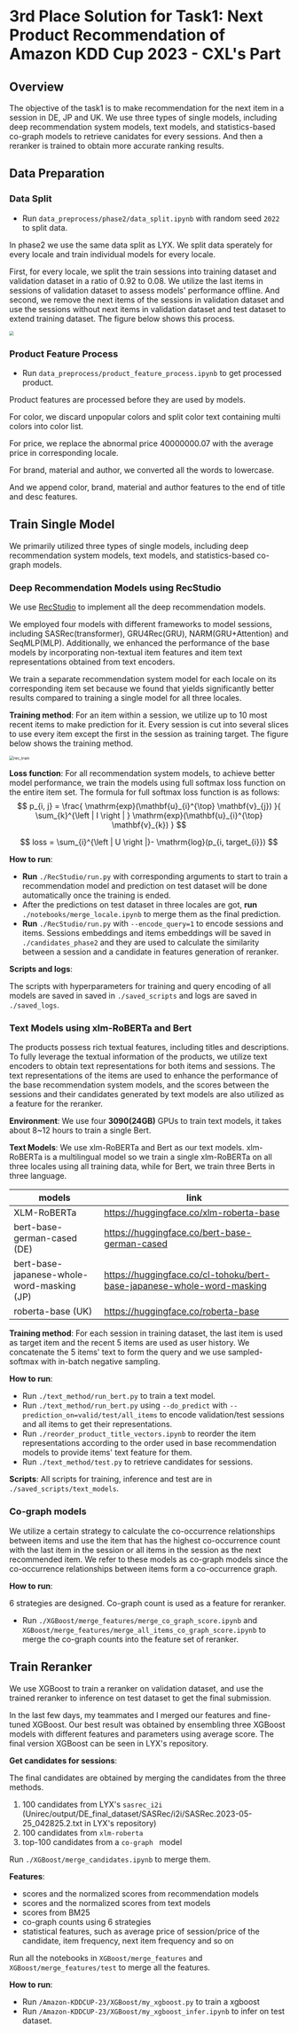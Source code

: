 # 3rd Place Solution for Task1: Next Product Recommendation of Amazon KDD Cup 2023 - CXL's Part

## Overview

The objective of the task1 is to make recommendation for the next item in a session in DE, JP and UK. We use three types of single models, including deep recommendation system models, text models, and statistics-based co-graph models to retrieve canidates for every sessions. And then a reranker is trained to obtain more accurate ranking results.  

## Data Preparation

### Data Split

- Run `data_preprocess/phase2/data_split.ipynb` with random seed `2022`  to split data. 

In phase2 we use the same data split as LYX. We split data sperately for every locale and train individual models for every locale.

First, for every locale, we split the train sessions into training dataset and validation dataset in a ratio of 0.92 to 0.08. We utilize the last items in sessions of validation dataset to assess models' performance offline.  And second, we remove the next items of the sessions in validation dataset and use the sessions without next items in validation dataset and test dataset to extend training dataset. The figure below shows this process. 

<img src="imgs/data_split.png" style="zoom: 50%;" />

### Product Feature Process

- Run `data_preprocess/product_feature_process.ipynb` to get processed product. 

Product features are processed before they are used by models.

For color, we discard unpopular colors and split color text containing multi colors into color list. 

For price, we replace the abnormal price 40000000.07 with the average price in corresponding locale. 

For brand, material and author, we converted all the words to lowercase. 

And we append color, brand, material and author features to the end of title and desc features. 

## Train Single Model 

We primarily utilized three types of single models, including deep recommendation system models, text models, and statistics-based co-graph models. 

### Deep Recommendation Models using RecStudio

We use [RecStudio](https://github.com/ustcml/RecStudio) to implement all the deep recommendation models. 

We employed four models with different frameworks to model sessions, including SASRec(transformer), GRU4Rec(GRU), NARM(GRU+Attention) and SeqMLP(MLP). Additionally, we enhanced the performance of the base models by incorporating non-textual item features and item text representations obtained from text encoders.

We train a separate recommendation system model for each locale on its corresponding item set because we found that yields significantly better results compared to training a single model for all three locales. 

**Training method**: For an item within a session, we utilize up to 10 most recent items to make prediction for it.  Every session is cut into several slices to use every item except the first in the session as training target. The figure below shows the training method. 

<img src="imgs/rec_train.png" alt="rec_train" style="zoom:50%;" />

**Loss function**: For all recommendation system models, to achieve better model performance, we train the models using full softmax loss function on the entire item set. The formula for full softmax loss function is as follows: 
$$
p_{i, j} = \frac{ \mathrm{exp}(\mathbf{u}_{i}^{\top} \mathbf{v}_{j}) }{ \sum_{k}^{\left | I \right | } \mathrm{exp}(\mathbf{u}_{i}^{\top} \mathbf{v}_{k}) }
$$

$$
loss = \sum_{i}^{\left | U \right |}- \mathrm{log}(p_{i, target_{i}})
$$

**How to run**:

- **Run** `./RecStudio/run.py` with corresponding arguments to start to train a recommendation model and prediction on test dataset will be done automatically once the training is ended. 
- After the predictions on test dataset in three locales are got, **run** `./notebooks/merge_locale.ipynb` to merge them as the final prediction. 
- **Run** `./RecStudio/run.py` with `--encode_query=1` to encode sessions and items. Sessions embeddings and items embeddings will be saved in `./candidates_phase2` and they are used to calculate the similarity between a session and a candidate in features generation of reranker. 

**Scripts and logs**: 

 The scripts with hyperparameters for training and query encoding of all models are saved in saved in `./saved_scripts` and logs are saved in `./saved_logs`. 

### Text Models using xlm-RoBERTa and Bert 

The products possess rich textual features, including titles and descriptions. To fully leverage the textual information of the products, we utilize text encoders to obtain text representations for both items and sessions. The text representations of the items are used to enhance the performance of the base recommendation system models, and the scores between the sessions and their candidates generated by text models are also utilized as a feature for the reranker.

**Environment**: We use four **3090(24GB)** GPUs to train text models, it takes about 8~12 hours to train a single Bert.    

**Text Models**: We use xlm-RoBERTa and Bert as our text models. xlm-RoBERTa is a multilingual model so we train a single xlm-RoBERTa on all three locales using all training data, while for Bert, we train three Berts in three language. 

| models                                     | link                                                         |
| ------------------------------------------ | ------------------------------------------------------------ |
| XLM-RoBERTa                                | https://huggingface.co/xlm-roberta-base                      |
| bert-base-german-cased (DE)                | https://huggingface.co/bert-base-german-cased                |
| bert-base-japanese-whole-word-masking (JP) | https://huggingface.co/cl-tohoku/bert-base-japanese-whole-word-masking |
| roberta-base (UK)                          | https://huggingface.co/roberta-base                          |

**Training method**: For each session in training dataset, the last item is used as target item and the recent 5 items are used as user history. We concatenate the 5 items' text to form the query and we use sampled-softmax with in-batch negative sampling. 

**How to run**:

- Run `./text_method/run_bert.py` to train a text model. 
- Run `./text_method/run_bert.py` using `--do_predict` with `--prediction_on=valid/test/all_items` to encode validation/test sessions and all items to get their representations. 
- Run `./reorder_product_title_vectors.ipynb` to reorder the item representations according to the order used in base recommendation models to provide items' text feature for them. 
- Run `./text_method/test.py` to retrieve candidates for sessions. 

**Scripts**: All scripts for training, inference and test are in `./saved_scripts/text_models`. 

### Co-graph models 

We utilize a certain strategy to calculate the co-occurrence relationships between items and use the item that has the highest co-occurrence count with the last item in the session or all items in the session as the next recommended item. We refer to these models as co-graph models since the co-occurrence relationships between items form a co-occurrence graph.

**How to run**:

6 strategies are designed. Co-graph count is used as a feature for reranker. 

- Run `./XGBoost/merge_features/merge_co_graph_score.ipynb` and `XGBoost/merge_features/merge_all_items_co_graph_score.ipynb` to merge the co-graph counts into the feature set of reranker. 

## Train Reranker

We use XGBoost to train a reranker on validation dataset, and use the trained reranker to inference on test dataset to get the final submission. 

In the last few days, my teammates and I merged our features and fine-tuned XGBoost. Our best result was obtained by ensembling three XGBoost models with different features and parameters using average score. The final version XGBoost can be seen in LYX's repository. 

**Get candidates for sessions**:

The final candidates are obtained by merging the candidates from the three methods.

1. 100 candidates from LYX's `sasrec_i2i` (Unirec/output/DE_final_dataset/SASRec/i2i/SASRec.2023-05-25_042825.2.txt in LYX's repository)
2. 100 candidates from `xlm-roberta`
3. top-100 candidates from a  `co-graph ` model 

Run `./XGBoost/merge_candidates.ipynb` to merge them. 

**Features**:

- scores and the normalized scores from recommendation models 
- scores and the normalized scores from text models 
- scores from BM25
- co-graph counts using 6 strategies 
- statistical features, such as average price of session/price of the candidate, item frequency, next item frequency and so on 

Run all the notebooks in `XGBoost/merge_features` and `XGBoost/merge_features/test` to merge all the features. 

**How to run**:

- Run `/Amazon-KDDCUP-23/XGBoost/my_xgboost.py` to train a xgboost
- Run `/Amazon-KDDCUP-23/XGBoost/my_xgboost_infer.ipynb` to infer on test dataset. 
